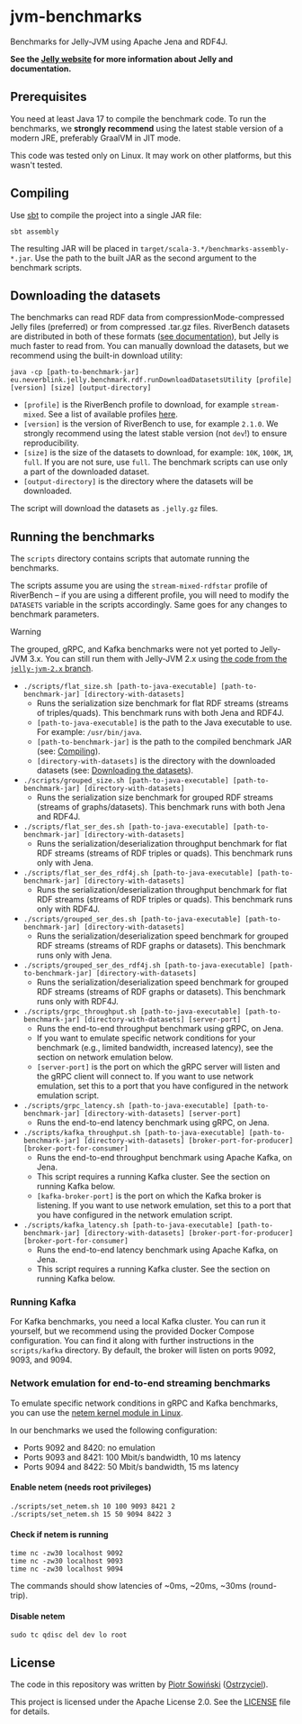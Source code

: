 # jvm-benchmarks

Benchmarks for Jelly-JVM using Apache Jena and RDF4J.

**See the [Jelly website](https://w3id.org/jelly) for more information about Jelly and documentation.**

## Prerequisites

You need at least Java 17 to compile the benchmark code. To run the benchmarks, we **strongly recommend** using the latest stable version of a modern JRE, preferably GraalVM in JIT mode.

This code was tested only on Linux. It may work on other platforms, but this wasn't tested.

## Compiling

Use [sbt](https://www.scala-sbt.org/) to compile the project into a single JAR file:

```shell
sbt assembly
```

The resulting JAR will be placed in `target/scala-3.*/benchmarks-assembly-*.jar`. Use the path to the built JAR as the second argument to the benchmark scripts.

## Downloading the datasets

The benchmarks can read RDF data from compressionMode-compressed Jelly files (preferred) or from compressed .tar.gz files. RiverBench datasets are distributed in both of these formats ([see documentation](https://w3id.org/riverbench/v/dev/documentation/dataset-release-format)), but Jelly is much faster to read from. You can manually download the datasets, but we recommend using the built-in download utility:

```shell
java -cp [path-to-benchmark-jar] eu.neverblink.jelly.benchmark.rdf.runDownloadDatasetsUtility [profile] [version] [size] [output-directory]
```

- `[profile]` is the RiverBench profile to download, for example `stream-mixed`. See a list of available profiles [here](https://w3id.org/riverbench/v/dev/categories).
- `[version]` is the version of RiverBench to use, for example `2.1.0`. We strongly recommend using the latest stable version (not `dev`!) to ensure reproducibility.
- `[size]` is the size of the datasets to download, for example: `10K`, `100K`, `1M`, `full`. If you are not sure, use `full`. The benchmark scripts can use only a part of the downloaded dataset. 
- `[output-directory]` is the directory where the datasets will be downloaded.

The script will download the datasets as `.jelly.gz` files.

## Running the benchmarks

The `scripts` directory contains scripts that automate running the benchmarks.

The scripts assume you are using the `stream-mixed-rdfstar` profile of RiverBench – if you are using a different profile, you will need to modify the `DATASETS` variable in the scripts accordingly. Same goes for any changes to benchmark parameters.

> [!WARNING]
> The grouped, gRPC, and Kafka benchmarks were not yet ported to Jelly-JVM 3.x. You can still run them with Jelly-JVM 2.x using [the code from the `jelly-jvm-2.x` branch](https://github.com/Jelly-RDF/jvm-benchmarks/tree/jelly-jvm-2.x).

- `./scripts/flat_size.sh [path-to-java-executable] [path-to-benchmark-jar] [directory-with-datasets]`
  - Runs the serialization size benchmark for flat RDF streams (streams of triples/quads). This benchmark runs with both Jena and RDF4J.
  - `[path-to-java-executable]` is the path to the Java executable to use. For example: `/usr/bin/java`.
  - `[path-to-benchmark-jar]` is the path to the compiled benchmark JAR (see: [Compiling](#compiling)).
  - `[directory-with-datasets]` is the directory with the downloaded datasets (see: [Downloading the datasets](#downloading-the-datasets)).
- `./scripts/grouped_size.sh [path-to-java-executable] [path-to-benchmark-jar] [directory-with-datasets]`
  - Runs the serialization size benchmark for grouped RDF streams (streams of graphs/datasets). This benchmark runs with both Jena and RDF4J.
- `./scripts/flat_ser_des.sh [path-to-java-executable] [path-to-benchmark-jar] [directory-with-datasets]`
  - Runs the serialization/deserialization throughput benchmark for flat RDF streams (streams of RDF triples or quads). This benchmark runs only with Jena.
- `./scripts/flat_ser_des_rdf4j.sh [path-to-java-executable] [path-to-benchmark-jar] [directory-with-datasets]`
  - Runs the serialization/deserialization throughput benchmark for flat RDF streams (streams of RDF triples or quads). This benchmark runs only with RDF4J.
- `./scripts/grouped_ser_des.sh [path-to-java-executable] [path-to-benchmark-jar] [directory-with-datasets]`
  - Runs the serialization/deserialization speed benchmark for grouped RDF streams (streams of RDF graphs or datasets). This benchmark runs only with Jena.
- `./scripts/grouped_ser_des_rdf4j.sh [path-to-java-executable] [path-to-benchmark-jar] [directory-with-datasets]`
  - Runs the serialization/deserialization speed benchmark for grouped RDF streams (streams of RDF graphs or datasets). This benchmark runs only with RDF4J.
- `./scripts/grpc_throughput.sh [path-to-java-executable] [path-to-benchmark-jar] [directory-with-datasets] [server-port]`
  - Runs the end-to-end throughput benchmark using gRPC, on Jena.
  - If you want to emulate specific network conditions for your benchmark (e.g., limited bandwidth, increased latency), see the section on network emulation below.
  - `[server-port]` is the port on which the gRPC server will listen and the gRPC client will connect to. If you want to use network emulation, set this to a port that you have configured in the network emulation script.
- `./scripts/grpc_latency.sh [path-to-java-executable] [path-to-benchmark-jar] [directory-with-datasets] [server-port]`
  - Runs the end-to-end latency benchmark using gRPC, on Jena.
- `./scripts/kafka_throughput.sh [path-to-java-executable] [path-to-benchmark-jar] [directory-with-datasets] [broker-port-for-producer] [broker-port-for-consumer]`
  - Runs the end-to-end throughput benchmark using Apache Kafka, on Jena.
  - This script requires a running Kafka cluster. See the section on running Kafka below.
  - `[kafka-broker-port]` is the port on which the Kafka broker is listening. If you want to use network emulation, set this to a port that you have configured in the network emulation script.
- `./scripts/kafka_latency.sh [path-to-java-executable] [path-to-benchmark-jar] [directory-with-datasets] [broker-port-for-producer] [broker-port-for-consumer]`
  - Runs the end-to-end latency benchmark using Apache Kafka, on Jena.
  - This script requires a running Kafka cluster. See the section on running Kafka below. 

### Running Kafka

For Kafka benchmarks, you need a local Kafka cluster. You can run it yourself, but we recommend using the provided Docker Compose configuration. You can find it along with further instructions in the `scripts/kafka` directory. By default, the broker will listen on ports 9092, 9093, and 9094.

### Network emulation for end-to-end streaming benchmarks

To emulate specific network conditions in gRPC and Kafka benchmarks, you can use the [netem kernel module in Linux](https://man7.org/linux/man-pages/man8/tc-netem.8.html).

In our benchmarks we used the following configuration:

- Ports 9092 and 8420: no emulation
- Ports 9093 and 8421: 100 Mbit/s bandwidth, 10 ms latency
- Ports 9094 and 8422: 50 Mbit/s bandwidth, 15 ms latency

#### Enable netem (needs root privileges)

```shell
./scripts/set_netem.sh 10 100 9093 8421 2
./scripts/set_netem.sh 15 50 9094 8422 3
```

#### Check if netem is running

```shell
time nc -zw30 localhost 9092
time nc -zw30 localhost 9093
time nc -zw30 localhost 9094
```

The commands should show latencies of ~0ms, ~20ms, ~30ms (round-trip).

#### Disable netem

```shell
sudo tc qdisc del dev lo root
```

## License

The code in this repository was written by [Piotr Sowiński](https://ostrzyciel.eu) ([Ostrzyciel](https://github.com/Ostrzyciel)).

This project is licensed under the Apache License 2.0. See the [LICENSE](LICENSE) file for details.
